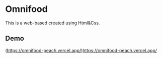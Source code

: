 # Omnifood
This is a web-based created using Html&Css.

## Demo
(https://omnifood-peach.vercel.app/)https://omnifood-peach.vercel.app/
